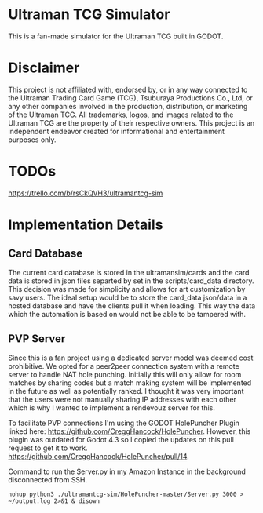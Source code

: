 # Ultraman TCG Simulator

This is a fan-made simulator for the Ultraman TCG built in GODOT. 

# Disclaimer

This project is not affiliated with, endorsed by, or in any way connected to the Ultraman Trading Card Game (TCG), Tsuburaya Productions Co., Ltd, or any other companies involved in the production, distribution, or marketing of the Ultraman TCG. All trademarks, logos, and images related to the Ultraman TCG are the property of their respective owners. This project is an independent endeavor created for informational and entertainment purposes only.

# TODOs

https://trello.com/b/rsCkQVH3/ultramantcg-sim

# Implementation Details

## Card Database

The current card database is stored in the ultramansim/cards and the card data is stored in json files separted by set in the scripts/card_data directory. This decision was made for simplicity and allows for art customization by savy users. The ideal setup would be to store the card_data json/data in a hosted database and have the clients pull it when loading. This way the data which the automation is based on would not be able to be tampered with.

## PVP Server

Since this is a fan project using a dedicated server model was deemed cost prohibitive. We opted for a peer2peer connection system with a remote server to handle NAT hole punching. Initially this will only allow for room matches by sharing codes but a match making system will be implemented in the future as well as potentially ranked. I thought it was very important that the users were not manually sharing IP addresses with each other which is why I wanted to implement a rendevouz server for this.

To facilitate PVP connections I'm using the GODOT HolePuncher Plugin linked here: https://github.com/CreggHancock/HolePuncher. However, this plugin was outdated for Godot 4.3 so I copied the updates on this pull request to get it to work. https://github.com/CreggHancock/HolePuncher/pull/14.

Command to run the Server.py in my Amazon Instance in the background disconnected from SSH. 
```
nohup python3 ./ultramantcg-sim/HolePuncher-master/Server.py 3000 > ~/output.log 2>&1 & disown
```